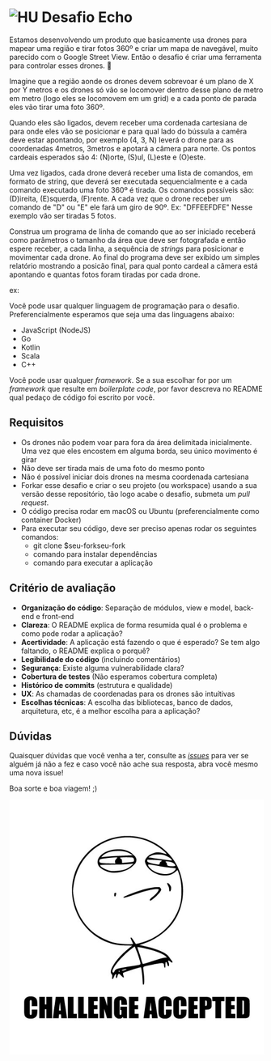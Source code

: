 # <img src="https://avatars1.githubusercontent.com/u/7063040?v=4&s=200.jpg" alt="HU" width="24" /> Desafio Echo

Estamos desenvolvendo um produto que basicamente usa drones para mapear uma região e tirar fotos 360º e criar um mapa de navegável, muito parecido com o Google Street View. Então o desafio é criar uma ferramenta para controlar esses drones. 🚁

Imagine que a região aonde os drones devem sobrevoar é um plano de X por Y metros e os drones só vão se locomover dentro desse plano de metro em metro (logo eles se locomovem em um grid) e a cada ponto de parada eles vão tirar uma foto 360º.

Quando eles são ligados, devem receber uma cordenada cartesiana de para onde eles vão se posicionar e para qual lado do bússula a camêra deve estar apontando, por exemplo (4, 3, N) leverá o drone para as coordenadas 4metros, 3metros e apotará a câmera para norte. Os pontos cardeais esperados são 4: (N)orte, (S)ul, (L)este e (O)este.

Uma vez ligados, cada drone deverá receber uma lista de comandos, em formato de string, que deverá ser executada sequencialmente e a cada comando executado uma foto 360º é tirada. Os comandos possíveis são: (D)ireita, (E)squerda, (F)rente. A cada vez que o drone receber um comando de "D" ou "E" ele fará um giro de 90º. Ex: "DFFEEFDFE" Nesse exemplo vão ser tiradas 5 fotos.

Construa um programa de linha de comando que ao ser iniciado receberá como parâmetros o tamanho da área que deve ser fotografada e então espere receber, a cada linha, a sequência de *strings* para posicionar e movimentar cada drone. Ao final do programa deve ser exibido um simples relatório mostrando a posicão final, para qual ponto cardeal a câmera está apontando e quantas fotos foram tiradas por cada drone.

ex:


Você pode usar qualquer linguagem de programação para o desafio. Preferencialmente esperamos que seja uma das linguagens abaixo:
- JavaScript (NodeJS)
- Go
- Kotlin
- Scala
- C++

Você pode usar qualquer _framework_. Se a sua escolhar for por um _framework_ que resulte em _boilerplate code_, por favor descreva no README qual pedaço de código foi escrito por você.

## Requisitos
- Os drones não podem voar para fora da área delimitada inicialmente. Uma vez que eles encostem em alguma borda, seu único movimento é girar
- Não deve ser tirada mais de uma foto do mesmo ponto
- Não é possível iniciar dois drones na mesma coordenada cartesiana
- Forkar esse desafio e criar o seu projeto (ou workspace) usando a sua versão desse repositório, tão logo acabe o desafio, submeta um *pull request*.
- O código precisa rodar em macOS ou Ubuntu (preferencialmente como container Docker)
- Para executar seu código, deve ser preciso apenas rodar os seguintes comandos:
  - git clone $seu-forkseu-fork
  - comando para instalar dependências
  - comando para executar a aplicação



## Critério de avaliação

- **Organização do código**: Separação de módulos, view e model, back-end e front-end
- **Clareza**: O README explica de forma resumida qual é o problema e como pode rodar a aplicação?
- **Acertividade**: A aplicação está fazendo o que é esperado? Se tem algo faltando, o README explica o porquê?
- **Legibilidade do código** (incluindo comentários)
- **Segurança**: Existe alguma vulnerabilidade clara?
- **Cobertura de testes** (Não esperamos cobertura completa)
- **Histórico de commits** (estrutura e qualidade)
- **UX**: As chamadas de coordenadas para os drones são intuítivas
- **Escolhas técnicas**: A escolha das bibliotecas, banco de dados, arquitetura, etc, é a melhor escolha para a aplicação?

## Dúvidas

Quaisquer dúvidas que você venha a ter, consulte as [_issues_](https://github.com/HotelUrbano/challenge-beta/issues) para ver se alguém já não a fez e caso você não ache sua resposta, abra você mesmo uma nova issue!

Boa sorte e boa viagem! ;)

<p align="center">
  <img src="ca.jpg" alt="Challange accepted" />
</p>
